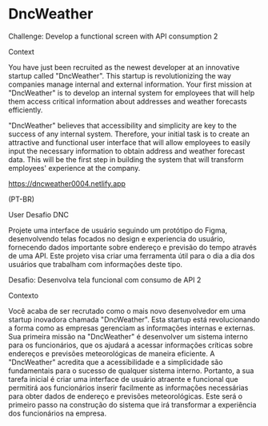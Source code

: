 ﻿# DncWeather

Challenge: Develop a functional screen with API consumption 2

Context

You have just been recruited as the newest developer at an innovative startup called "DncWeather". This startup is revolutionizing the way companies manage internal and external information. Your first mission at "DncWeather" is to develop an internal system for employees that will help them access critical information about addresses and weather forecasts efficiently.

"DncWeather" believes that accessibility and simplicity are key to the success of any internal system. Therefore, your initial task is to create an attractive and functional user interface that will allow employees to easily input the necessary information to obtain address and weather forecast data. This will be the first step in building the system that will transform employees' experience at the company.

https://dncweather0004.netlify.app

(PT-BR)

User
Desafio DNC

Projete uma interface de usuário seguindo um protótipo do
Figma, desenvolvendo telas focados no design e experiencia
do usuário, fornecendo dados importante sobre endereço e
previsão do tempo através de uma API. Este projeto visa criar
uma ferramenta útil para o dia a dia dos usuários que
trabalham com informações deste tipo.

Desafio: Desenvolva tela funcional com consumo de API 2

Contexto

Você acaba de ser recrutado como o mais novo desenvolvedor em uma startup
inovadora chamada "DncWeather". Esta startup está revolucionando a forma
como as empresas gerenciam as informações internas e externas. Sua primeira
missão na "DncWeather" é desenvolver um sistema interno para os funcionários,
que os ajudará a acessar informações críticas sobre endereços e previsões
meteorológicas de maneira eficiente.
A "DncWeather" acredita que a acessibilidade e a simplicidade são fundamentais
para o sucesso de qualquer sistema interno. Portanto, a sua tarefa inicial é criar
uma interface de usuário atraente e funcional que permitirá aos funcionários
inserir facilmente as informações necessárias para obter dados de endereço e
previsões meteorológicas. Este será o primeiro passo na construção do sistema
que irá transformar a experiência dos funcionários na empresa.

